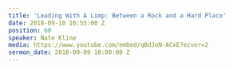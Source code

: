 ```yaml
---
title: 'Leading With A Limp: Between a Rock and a Hard Place'
date: 2018-09-10 16:55:00 Z
position: 60
speaker: Nate Kline
media: https://www.youtube.com/embed/qBdJoN-ACxE?ecver=2
sermon_date: 2018-09-09 10:00:00 Z
---
```


